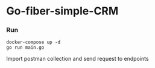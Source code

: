 # Go-fiber-simple-CRM
### Run
```
docker-compose up -d
go run main.go
```
Import postman collection and send request to endpoints